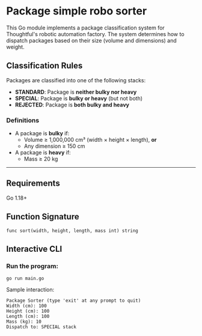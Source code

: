 # Package simple robo sorter

This Go module implements a package classification system for Thoughtful's robotic automation factory. The system determines how to dispatch packages based on their size (volume and dimensions) and weight.

## Classification Rules

Packages are classified into one of the following stacks:

- **STANDARD**: Package is **neither bulky nor heavy**
- **SPECIAL**: Package is **bulky or heavy** (but not both)
- **REJECTED**: Package is **both bulky and heavy**

### Definitions

- A package is **bulky** if:
  - Volume ≥ 1,000,000 cm³ (width × height × length), **or**
  - Any dimension ≥ 150 cm
- A package is **heavy** if:
  - Mass ≥ 20 kg

---
## Requirements

Go 1.18+

## Function Signature

```
func sort(width, height, length, mass int) string
```

## Interactive CLI
### Run the program:
```
go run main.go
```

Sample interaction:
```
Package Sorter (type 'exit' at any prompt to quit)
Width (cm): 100
Height (cm): 100
Length (cm): 100
Mass (kg): 10
Dispatch to: SPECIAL stack
```